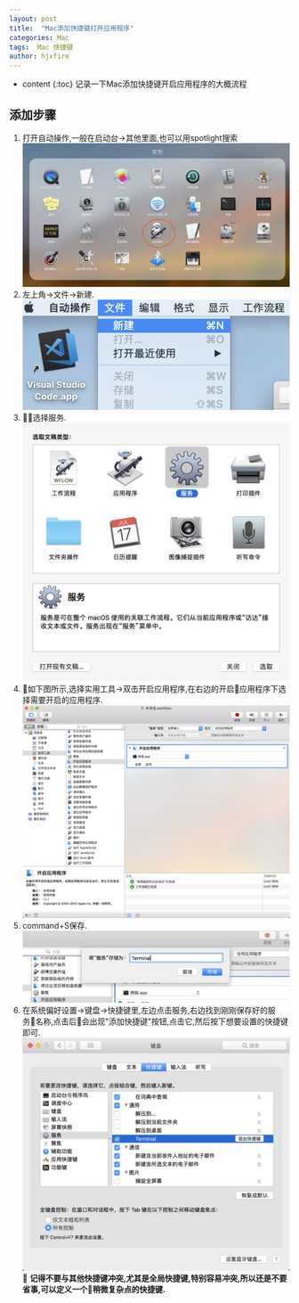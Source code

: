 ```yaml
---
layout: post
title:  "Mac添加快捷键打开应用程序"
categories: Mac
tags:  Mac 快捷键
author: hjxfire
---
```


* content
{:toc}
记录一下Mac添加快捷键开启应用程序的大概流程





## 添加步骤
1. 打开自动操作,一般在启动台->其他里面,也可以用spotlight搜索
![acatar](/pic/2018043001/1.png)
2. 左上角->文件->新建.
![acatar](/pic/2018043001/2.png)
3. 选择服务.
![acatar](/pic/2018043001/3.png)
4. 如下图所示,选择实用工具->双击开启应用程序,在右边的开启应用程序下选择需要开启的应用程序.
![acatar](/pic/2018043001/4.png)
5. command+S保存.
![acatar](/pic/2018043001/5.png)
6. 在系统偏好设置->键盘->快捷键里,左边点击服务,右边找到刚刚保存好的服务名称,点击后会出现"添加快捷键"按钮,点击它,然后按下想要设置的快捷键即可.
![acatar](/pic/2018043001/6.png)
**记得不要与其他快捷键冲突,尤其是全局快捷键,特别容易冲突,所以还是不要省事,可以定义一个稍微复杂点的快捷键.**
